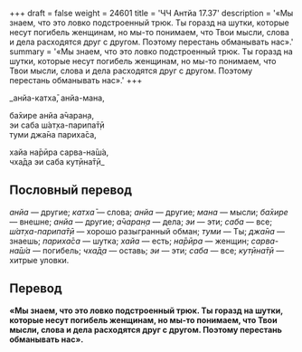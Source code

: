 +++
draft = false
weight = 24601
title = 'ЧЧ Антйа 17.37'
description = '«Мы знаем, что это ловко подстроенный трюк. Ты горазд на шутки, которые несут погибель женщинам, но мы-то понимаем, что Твои мысли, слова и дела расходятся друг с другом. Поэтому перестань обманывать нас».'
summary = '«Мы знаем, что это ловко подстроенный трюк. Ты горазд на шутки, которые несут погибель женщинам, но мы-то понимаем, что Твои мысли, слова и дела расходятся друг с другом. Поэтому перестань обманывать нас».'
+++

_анйа-катха̄, анйа-мана,  
  
ба̄хире анйа а̄чаран̣а,  
эи саба ш́ат̣ха-парипа̄т̣ӣ  
туми джа̄на париха̄са,  
  
хайа на̄рӣра сарва-на̄ш́а,  
чха̄д̣а эи саба кут̣ӣна̄т̣ӣ_

## Пословный перевод

_анйа_ — другие; _катха̄_ — слова; _анйа_ — другие; _мана_ — мысли; _ба̄хире_ — внешне; _анйа_ — другие; _а̄чаран̣а_ — дела; _эи_ — эти; _саба_ — все; _ш́ат̣ха_\-_парипа̄т̣ӣ_ — хорошо разыгранный обман; _туми_ — Ты; _джа̄на_ — знаешь; _париха̄са_ — шутка; _хайа_ — есть; _на̄рӣра_ — женщин; _сарва_\-_на̄ш́а_ — погибель; _чха̄д̣а_ — оставь; _эи_ — эти; _саба_ — все; _кут̣ӣна̄т̣ӣ_ — хитрые уловки.

## Перевод

**«Мы знаем, что это ловко подстроенный трюк. Ты горазд на шутки, которые несут погибель женщинам, но мы-то понимаем, что Твои мысли, слова и дела расходятся друг с другом. Поэтому перестань обманывать нас».**
